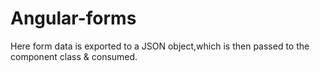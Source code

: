 # Angular-forms
Here form data is exported to a JSON object,which is then passed to the component class &amp; consumed.
